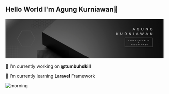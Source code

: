 ## Hello World I'm Agung Kurniawan👋

![agungk](img/git.jpg)

<!--
**agungk-19/agungk-19** is a ✨ _special_ ✨ repository because its `README.md` (this file) appears on your GitHub profile.

Here are some ideas to get you started:

- 🔭 I’m currently working on ...
- 🌱 I’m currently learning ...
- 👯 I’m looking to collaborate on ...
- 🤔 I’m looking for help with ...
- 💬 Ask me about ...
- 📫 How to reach me: ...
- 😄 Pronouns: ...
- ⚡ Fun fact: ...
-->


🔭 I’m currently working on **@tumbuhskill**

🌱 I’m currently learning **Laravel** Framework


![morning](https://media1.giphy.com/media/v1.Y2lkPTc5MGI3NjExYzNwcjZtNTFwdDF3Mndlb2IwcHR1cDk1ZDE5Y2szdnB4NDg3b2tkeSZlcD12MV9pbnRlcm5hbF9naWZfYnlfaWQmY3Q9Zw/f3p4Hz9b7QZmR2C8HH/giphy.gif)